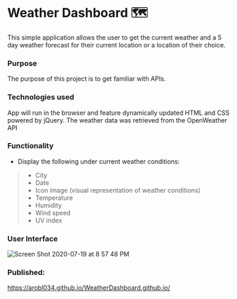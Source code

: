 # Weather Dashboard :world_map:

This simple application allows the user to get the current weather and a 5 day weather forecast for their current location or a location of their choice.

### Purpose

The purpose of this project is to get familiar with APIs.

### Technologies used

App will run in the browser and feature dynamically updated HTML and CSS powered by jQuery. The weather data was retrieved from the OpenWeather API

### Functionality

- Display the following under current weather conditions:
> - City
> - Date
> - Icon image (visual representation of weather conditions)
> - Temperature
> - Humidity
> - Wind speed
> - UV index

### User Interface
![Screen Shot 2020-07-19 at 8 57 48 PM](https://user-images.githubusercontent.com/58242373/87890048-b3973d00-ca02-11ea-917c-e8ca8f3c147c.jpg)


### Published:
<https://arobl034.github.io/WeatherDashboard.github.io/>
